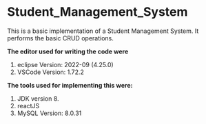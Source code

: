 # Student_Management_System

This is a basic implementation of a Student Management System. It performs the basic CRUD operations.

**The editor used for writing the code were** 
1. eclipse Version: 2022-09 (4.25.0) 
2. VSCode Version: 1.72.2

**The tools used for implementing this were:**
1. JDK version 8.
2. reactJS
3. MySQL Version: 8.0.31
